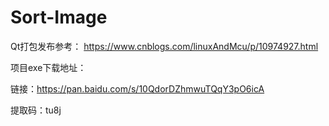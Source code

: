 # Sort-Image
Qt打包发布参考： https://www.cnblogs.com/linuxAndMcu/p/10974927.html

项目exe下载地址： 

链接：https://pan.baidu.com/s/10QdorDZhmwuTQqY3pO6icA 

提取码：tu8j 
